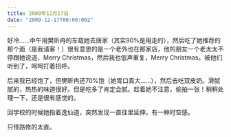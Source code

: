 ```yaml
---
title: 2009年12月17日
date: "2009-12-17T00:00:00Z"
---
```


好冷……中午用樊昕冉的车载她去唐家（其实90%是用走的），然后吃了她推荐的那个面（是我请客！）很有意思的是一个老外也在那家店，他的朋友一个老太太不停跟她说道，Merry Christmas，然后我也低声重复，Merry Christmas。被他们听到了，呵呵打着招呼。

后来我已经饱了，但樊昕冉还70%饱（她胃口真大……），然后去吃双皮奶。滑腻腻的，热热的味道很好。但是吃多了肯定会腻。趁着她不注意，偷拍一张！稍稍处理一下，还是很有感觉的。

回学校的时候她指着逸仙道，突然发现一直往里延伸，有一种时空感。

只怪路修的太直。

 

 

 